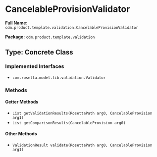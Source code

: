 # CancelableProvisionValidator

**Full Name:** `cdm.product.template.validation.CancelableProvisionValidator`

**Package:** `cdm.product.template.validation`

## Type: Concrete Class

### Implemented Interfaces

- `com.rosetta.model.lib.validation.Validator`

### Methods

#### Getter Methods

- `List getValidationResults(RosettaPath arg0, CancelableProvision arg1)`
- `List getComparisonResults(CancelableProvision arg0)`

#### Other Methods

- `ValidationResult validate(RosettaPath arg0, CancelableProvision arg1)`

